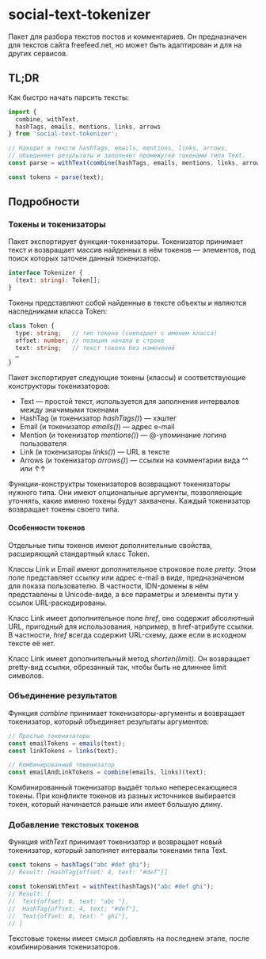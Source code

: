# social-text-tokenizer

Пакет для разбора текстов постов и комментариев. Он предназначен для текстов сайта freefeed.net, но может быть адаптирован и для на других сервисов.

## TL;DR

Как быстро начать парсить тексты:

```JavaScript
import {
  combine, withText,
  hashTags, emails, mentions, links, arrows
} from 'social-text-tokenizer';

// Находит в тексте hashTags, emails, mentions, links, arrows,
// объединяет результаты и заполняет промежутки токенами типа Text.
const parse = withText(combine(hashTags, emails, mentions, links, arrows));

const tokens = parse(text);
```

## Подробности

### Токены и токенизаторы

Пакет экспортирует функции-токенизаторы. Токенизатор принимает текст и возвращает массив найденных в нём токенов — элементов, под поиск которых заточен данный токенизатор.

```TypeScript
interface Tokenizer {
  (text: string): Token[];
}
```

Токены представляют собой найденные в тексте объекты и являются наследниками класса Token:

```TypeScript
class Token {
  type: string;   // тип токена (совпадает с именем класса)
  offset: number; // позиция начала в строке
  text: string;   // текст токена без изменений
  …
}
```

Пакет экспортирует следующие токены (классы) и соответствующие конструкторы токенизаторов:

- Text — простой текст, используется для заполнения интервалов между значимыми токенами
- HashTag (и токенизатор _hashTags()_) — хэштег
- Email (и токенизатор _emails()_) — адрес e-mail
- Mention (и токенизатор _mentions()_) — @-упоминание логина пользователя
- Link (и токенизаторы _links()_) — URL в тексте
- Arrows (и токенизатор _arrows()_) — ссылки на комментарии вида ^^ или ↑↑

Функции-конструктры токенизаторов возвращают токенизаторы нужного типа. Они имеют опциональные аргументы, позволяеющие уточнять,
какие именно токены будут захвачены. Каждый токенизатор возвращает токены своего типа.

#### Особенности токенов

Отдельные типы токенов имеют дополнительные свойства, расширяющий стандартный класс Token.

Классы Link и Email имеют дополнительное строковое поле _pretty_. Этом поле представляет ссылку или адрес e-mail
в виде, предназначеном для показа пользователю. В частности, IDN-домены в нём представлены в Unicode-виде, а все параметры
и элементы пути у ссылок URL-раскодированы.

Класс Link имеет дополнительное поле _href_, оно содержит абсолютный URL, пригодный для использования, например,
в href-атрибуте ссылки. В частности, _href_ всегда содержит URL-схему, даже если в исходном тексте её нет.

Класс Link имеет дополнительный метод _shorten(limit)_. Он возвращает pretty-вид ссылки, обрезанный так, чтобы быть
не длиннее limit символов.

### Объединение результатов

Функция _combine_ принимает токенизаторы-аргументы и возвращает токенизатор, который объединяет результаты аргументов:

```JavaScript
// Простые токенизаторы
const emailTokens = emails(text);
const linkTokens = links(text);

// Комбинированный токенизатор
const emailAndLinkTokens = combine(emails, links)(text);
```

Комбинированный токенизатор выдаёт только непересекающиеся токены. При конфликте токенов из разных источников выбирается токен, который начинается раньше или имеет большую длину.

### Добавление текстовых токенов

Функция _withText_ принимает токенизатор и возвращает новый токенизатор, который заполняет интервалы токенами типа Text.

```JavaScript
const tokens = hashTags("abc #def ghi");
// Result: [HashTag{offset: 4, text: "#def"}]

const tokensWithText = withText(hashTags)("abc #def ghi");
// Result: [
//  Text{offset: 0, text: "abc "},
//  HashTag{offset: 4, text: "#def"},
//  Text{offset: 8, text: " ghi"},
// ]
```

Текстовые токены имеет смысл добавлять на последнем этапе, после комбинирования токенизаторов.
